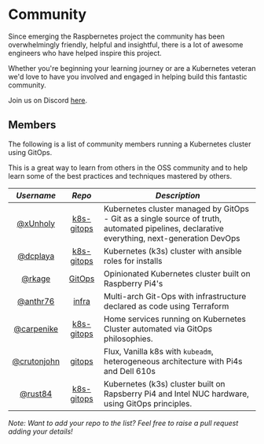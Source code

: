# Community

Since emerging the Raspbernetes project the community has been overwhelmingly friendly, helpful and insightful, there is a lot of awesome engineers who have helped inspire this project.

Whether you're beginning your learning journey or are a Kubernetes veteran we'd love to have you involved and engaged in helping build this fantastic community.

Join us on Discord [here](https://discord.gg/RGvKzVg).

## Members

The following is a list of community members running a Kubernetes cluster using GitOps.

This is a great way to learn from others in the OSS community and to help learn some of the best practices and techniques mastered by others.

| *Username* | *Repo* | *Description* |
| :---------:|:------:|---------------|
|[@xUnholy](https://github.com/xUnholy)|[k8s-gitops](https://github.com/raspbernetes/k8s-gitops)|Kubernetes cluster managed by GitOps - Git as a single source of truth, automated pipelines, declarative everything, next-generation DevOps|
|[@dcplaya](https://github.com/dcplaya)|[k8s-gitops](https://github.com/dcplaya/k8s-gitops)|Kubernetes (k3s) cluster with ansible roles for installs|
|[@rkage](https://github.com/rkage)|[GitOps](https://github.com/mcfio/GitOps)|Opinionated Kubernetes cluster built on Raspberry Pi4's|
|[@anthr76](https://github.com/anthr76)|[infra](https://github.com/anthr76/infra)|Multi-arch Git-Ops with infrastructure declared as code using Terraform|
|[@carpenike](https://github.com/carpenike)|[k8s-gitops](https://github.com/carpenike/k8s-gitops)|Home services running on Kubernetes Cluster automated via GitOps philosophies.|
|[@crutonjohn](https://github.com/crutonjohn)|[gitops](https://github.com/crutonjohn/gitops)|Flux, Vanilla k8s with `kubeadm`, heterogeneous architecture with Pi4s and Dell 610s|
|[@rust84](https://github.com/rusty84)|[k8s-gitops](https://github.com/rust84/k8s-gitops)|Kubernetes (k3s) cluster built on Rapsberry Pi4 and Intel NUC hardware, using GitOps principles.|

*Note: Want to add your *repo* to the list? Feel free to raise a pull request adding your details!*
